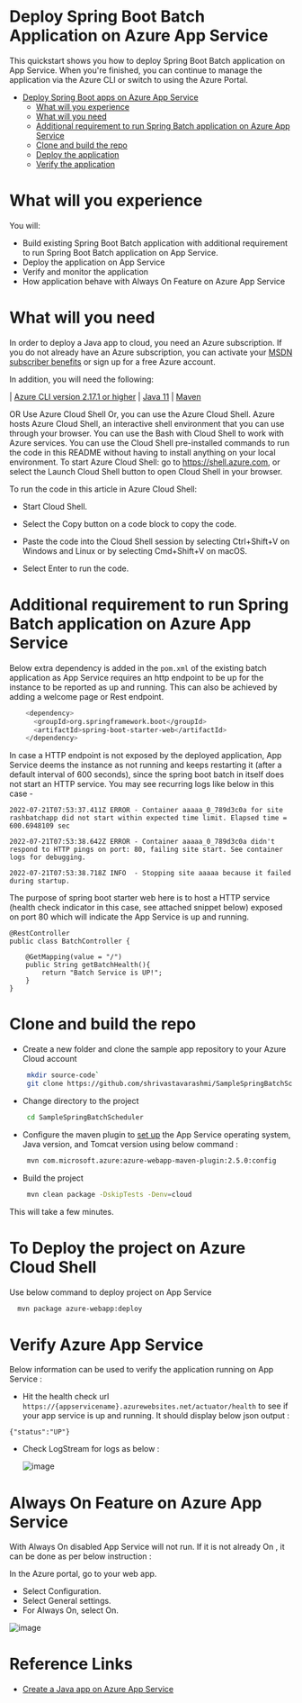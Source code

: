 # Deploy Spring Boot Batch Application on Azure App Service

This quickstart shows you how to deploy Spring Boot Batch application on App Service. When you're finished, you can continue to manage the application via the Azure CLI or switch to using the Azure Portal.

* [Deploy Spring Boot apps on Azure App Service](https://github.com/shrivastavarashmi/SampleSpringBatchScheduler#deploy-spring-boot-batch-application-on-azure-app-service)
  * [What will you experience](https://github.com/shrivastavarashmi/SampleSpringBatchScheduler#what-will-you-experience)
  * [What will you need](https://github.com/shrivastavarashmi/SampleSpringBatchScheduler#what-will-you-need)
  * [Additional requirement to run Spring Batch application on Azure App Service](https://github.com/shrivastavarashmi/SampleSpringBatchScheduler#additional-requirement-to-run-spring-batch-application-on-azure-app-service)
  * [Clone and build the repo](https://github.com/shrivastavarashmi/SampleSpringBatchScheduler#clone-and-build-the-repo)
  * [Deploy the application](https://github.com/shrivastavarashmi/SampleSpringBatchScheduler#to-deploy-the-project-on-azure-cloud-shell)
  * [Verify the application](https://github.com/shrivastavarashmi/SampleSpringBatchScheduler#verify-azure-app-service)

# What will you experience
You will:

* Build existing Spring Boot Batch application with additional requirement to run Spring Boot Batch application on App Service.
* Deploy the application on App Service
* Verify and monitor the application
* How application behave with Always On Feature on Azure App Service

# What will you need

In order to deploy a Java app to cloud, you need an Azure subscription. If you do not already have an Azure subscription, you can activate your [MSDN subscriber benefits](https://azure.microsoft.com/en-us/pricing/member-offers/credit-for-visual-studio-subscribers/) or sign up for a free Azure account.

In addition, you will need the following:

| [Azure CLI version 2.17.1 or higher](https://docs.microsoft.com/en-us/cli/azure/install-azure-cli?view=azure-cli-latest) | [Java 11](https://docs.microsoft.com/en-us/azure/developer/java/fundamentals/java-support-on-azure) | [Maven](https://maven.apache.org/)

OR Use Azure Cloud Shell
Or, you can use the Azure Cloud Shell. Azure hosts Azure Cloud Shell, an interactive shell environment that you can use through your browser. You can use the Bash with Cloud Shell to work with Azure services. You can use the Cloud Shell pre-installed commands to run the code in this README without having to install anything on your local environment. To start Azure Cloud Shell: go to https://shell.azure.com, or select the Launch Cloud Shell button to open Cloud Shell in your browser.

To run the code in this article in Azure Cloud Shell:

* Start Cloud Shell.

* Select the Copy button on a code block to copy the code.

* Paste the code into the Cloud Shell session by selecting Ctrl+Shift+V on Windows and Linux or by selecting Cmd+Shift+V on macOS.

* Select Enter to run the code.

# Additional requirement to run Spring Batch application on Azure App Service

Below extra dependency is added in the ```pom.xml``` of the existing batch application as App Service requires an http endpoint to be up for the instance to be reported as up and running. This can also be achieved by adding a welcome page or Rest endpoint.

```bash
    <dependency>
      <groupId>org.springframework.boot</groupId>
      <artifactId>spring-boot-starter-web</artifactId>
    </dependency>
```

In case a HTTP endpoint is not exposed by the deployed application, App Service deems the instance as not running and keeps restarting it (after a default interval of 600 seconds), since the spring boot batch in itself does not start an HTTP service. You may see recurring logs like below in this case -

```
2022-07-21T07:53:37.411Z ERROR - Container aaaaa_0_789d3c0a for site rashbatchapp did not start within expected time limit. Elapsed time = 600.6948109 sec

2022-07-21T07:53:38.642Z ERROR - Container aaaaa_0_789d3c0a didn't respond to HTTP pings on port: 80, failing site start. See container logs for debugging.

2022-07-21T07:53:38.718Z INFO  - Stopping site aaaaa because it failed during startup.
```

The purpose of spring boot starter web here is to host a HTTP service (health check indicator in this case, see attached snippet below) exposed on port 80 which will indicate the App Service is up and running.

```
@RestController
public class BatchController {

    @GetMapping(value = "/")
    public String getBatchHealth(){
        return "Batch Service is UP!";
    }
}

```

# Clone and build the repo

* Create a new folder and clone the sample app repository to your Azure Cloud account

  ```bash
   mkdir source-code`  
   git clone https://github.com/shrivastavarashmi/SampleSpringBatchScheduler.git
  ``` 

* Change directory to the project

  ```bash
   cd SampleSpringBatchScheduler
  ``` 

* Configure the maven plugin to [set up](https://docs.microsoft.com/en-us/azure/app-service/quickstart-java?tabs=javase&pivots=platform-linux-development-environment-maven#3---configure-the-maven-plugin) the App Service operating system, Java version, and Tomcat version using below command :

  ```bash
   mvn com.microsoft.azure:azure-webapp-maven-plugin:2.5.0:config
  ```  

* Build the project

  ```bash
   mvn clean package -DskipTests -Denv=cloud
  ```

This will take a few minutes.

# To Deploy the project on Azure Cloud Shell

Use below command to deploy project on App Service

  ```bash
    mvn package azure-webapp:deploy
  ```

# Verify Azure App Service

Below information can be used to verify the application running on App Service :

* Hit the health check url  `https://{appservicename}.azurewebsites.net/actuator/health` to see if your app service is up and running. It should display below json output :

``{"status":"UP"}``

* Check LogStream for logs as below :

  ![image](https://user-images.githubusercontent.com/83832052/180320383-573db632-40db-430c-b34f-c72f61fd392f.png)


# Always On Feature on Azure App Service
With Always On disabled App Service will not run. If it is not already On , it can be done as per below instruction :

In the Azure portal, go to your web app.
* Select Configuration.
* Select General settings.
* For Always On, select On.

![image](https://user-images.githubusercontent.com/83832052/180438016-4250575a-7499-42f5-bb31-8ef529dda557.png)

# Reference Links
* [Create a Java app on Azure App Service](https://docs.microsoft.com/en-us/azure/app-service/quickstart-java?tabs=javase&pivots=platform-linux-development-environment-maven)
